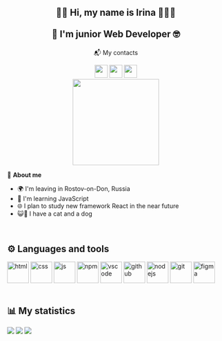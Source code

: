 ## <p align="center">👋🏻 Hi, my name is Irina 👩🏻‍💻 <br><br> 📙 I'm junior Web Developer 🤓</p>

<p align="center">📬 My contacts</p>
<div align="center">
<a href="https://t.me/irentoday"><img src="https://img.icons8.com/?size=100&id=lUktdBVdL4Kb&format=png&color=fcbb50" width="30"/></a>
<a href="mailto:aiv0601@gmail.com"><img src="https://img.icons8.com/?size=100&id=YRRhCXfA0Vd0&format=png&color=FAB005" width="30"/></a>
<a href="https://t.me/irentoday_channel"><img src="https://img.icons8.com/?size=100&id=lUktdBVdL4Kb&format=png&color=e04f2b" width="30"/></a>
</div>
<div id="header" align="center">
  <img src="https://i.giphy.com/media/v1.Y2lkPTc5MGI3NjExcDE4emc0OWo2YmxlZ2pienpnNnhhMnB5c2dsenNjb3lzcTUxbHk2NCZlcD12MV9pbnRlcm5hbF9naWZfYnlfaWQmY3Q9cw/3kPDmoWdBpQPNhCnUG/giphy.gif"
width="200"/>
</div>

🍃 **About me**

* 🌍 I'm leaving in Rostov-on-Don, Russia
* 📒 I'm learning JavaScript
* :globe_with_meridians: I plan to study new framework React in the near future
* 😺🐶 I have a cat and a dog


<br>

## ⚙️ Languages and tools
<div>  
<img src="https://cdn.jsdelivr.net/gh/devicons/devicon@latest/icons/html5/html5-plain-wordmark.svg" title="html" width="50" heght="50"/>
<img src="https://cdn.jsdelivr.net/gh/devicons/devicon@latest/icons/css3/css3-plain-wordmark.svg"   title="css" width="50" heght="50"/>
<img src="https://cdn.jsdelivr.net/gh/devicons/devicon@latest/icons/javascript/javascript-plain.svg"   title="js" width="50" heght="50"/>
<img src="https://cdn.jsdelivr.net/gh/devicons/devicon@latest/icons/npm/npm-original-wordmark.svg"   title="npm" width="50" heght="50"/>
<img src="https://cdn.jsdelivr.net/gh/devicons/devicon@latest/icons/vscode/vscode-original-wordmark.svg"   title="vscode" width="50" heght="50"/>
<img src="https://cdn.jsdelivr.net/gh/devicons/devicon@latest/icons/github/github-original.svg"   title="github" width="50" heght="50"/>  
<img src="https://cdn.jsdelivr.net/gh/devicons/devicon@latest/icons/nodejs/nodejs-original-wordmark.svg"   title="nodejs" width="50" heght="50"/>
<img src="https://cdn.jsdelivr.net/gh/devicons/devicon@latest/icons/git/git-plain.svg"   title="git" width="50" heght="50"/>
<img src="https://cdn.jsdelivr.net/gh/devicons/devicon@latest/icons/figma/figma-original.svg"   title="figma" width="50" heght="50"/>
</div>
<br>

## 📊 My statistics

![](http://github-profile-summary-cards.vercel.app/api/cards/profile-details?username=IrinaAstakhova&theme=date_night)
![](http://github-profile-summary-cards.vercel.app/api/cards/stats?username=IrinaAstakhova&theme=date_night) ![](http://github-profile-summary-cards.vercel.app/api/cards/repos-per-language?username=IrinaAstakhova&theme=date_night)

